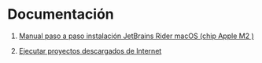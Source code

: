 
# Documentación

1. [Manual paso a paso instalación JetBrains Rider macOS (chip Apple M2 )](./Manual_paso_a_paso_instalacion_JetBrains_Rider.md)

2. [Ejecutar proyectos descargados de Internet](Ejecutar_proyectos_descargados_de_Internet.md)

